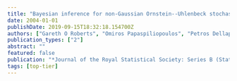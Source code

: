 ```yaml
---
title: "Bayesian inference for non-Gaussian Ornstein--Uhlenbeck stochastic volatility processes"
date: 2004-01-01
publishDate: 2019-09-15T18:32:18.154700Z
authors: ["Gareth O Roberts", "Omiros Papaspiliopoulos", "Petros Dellaportas"]
publication_types: ["2"]
abstract: ""
featured: false
publication: "*Journal of the Royal Statistical Society: Series B (Statistical Methodology)*"
tags: [top-tier]
---
```


